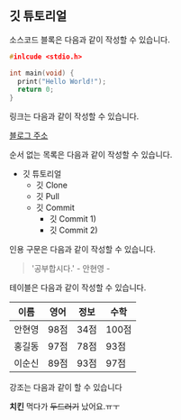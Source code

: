 ## 깃 튜토리얼

소스코드 블록은 다음과 같이 작성할 수 있습니다.

```c
#inlcude <stdio.h>

int main(void) {
  print("Hello World!");
  return 0;
}

```

링크는 다음과 같이 작성할 수 있습니다.

[블로그 주소](https://blog.naver.com/ndb796)

순서 없는 목록은 다음과 같이 작성할 수 있습니다.

* 깃 튜토리얼
   * 깃 Clone
   * 깃 Pull
   * 깃 Commit
     * 깃 Commit 1)
     * 깃 Commit 2)

인용 구문은 다음과 같이 작성할 수 있습니다.

> '공부합시다.' - 안현영 -

테이블은 다음과 같이 작성할 수 있습니다.

이름|영어|정보|수학
---|---|---|---|
안현영|98점|34점|100점|
홍길동|97점|78점|93점|
이순신|89점|93점|97점|

강조는 다음과 같이 할 수 있습니다

**치킨** 먹다가 ~~두드러기~~ 났어요.ㅠㅜ
